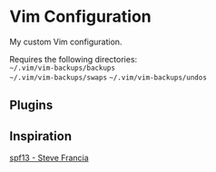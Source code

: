 
# Vim Configuration

My custom Vim configuration.

Requires the following directories:  
`~/.vim/vim-backups/backups`  
`~/.vim/vim-backups/swaps` 
`~/.vim/vim-backups/undos`  


## Plugins


## Inspiration

[spf13 - Steve Francia](https://github.com/spf13/spf13-vim/blob/3.0/)  

